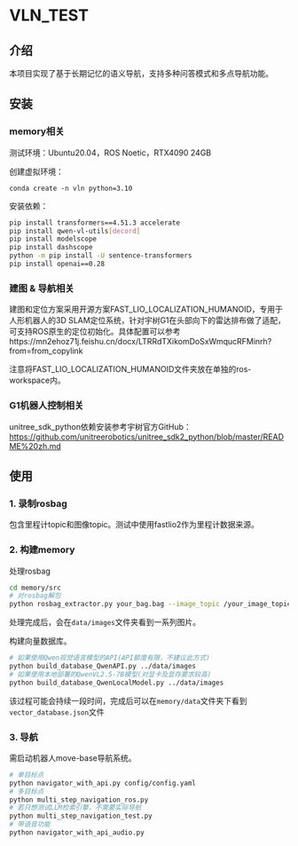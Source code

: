 # VLN_TEST
## 介绍
本项目实现了基于长期记忆的语义导航，支持多种问答模式和多点导航功能。
## 安装
### memory相关
测试环境：Ubuntu20.04，ROS Noetic，RTX4090 24GB

创建虚拟环境：

`conda create -n vln python=3.10`

安装依赖：
```bash
pip install transformers==4.51.3 accelerate
pip install qwen-vl-utils[decord]
pip install modelscope
pip install dashscope
python -m pip install -U sentence-transformers
pip install openai==0.28
```
### 建图 & 导航相关
建图和定位方案采用开源方案FAST_LIO_LOCALIZATION_HUMANOID，专用于人形机器人的3D SLAM定位系统，针对宇树G1在头部向下的雷达排布做了适配，可支持ROS原生的定位初始化。具体配置可以参考https://mn2ehoz71j.feishu.cn/docx/LTRRdTXikomDoSxWmqucRFMinrh?from=from_copylink

注意将FAST_LIO_LOCALIZATION_HUMANOID文件夹放在单独的ros-workspace内。
### G1机器人控制相关
unitree_sdk_python依赖安装参考宇树官方GitHub：https://github.com/unitreerobotics/unitree_sdk2_python/blob/master/README%20zh.md
## 使用
### 1. 录制rosbag
包含里程计topic和图像topic。测试中使用fastlio2作为里程计数据来源。
### 2. 构建memory
处理rosbag
```bash
cd memory/src
# 对rosbag解包
python rosbag_extractor.py your_bag.bag --image_topic /your_image_topic --odom_topic /your_odom_topic
```
处理完成后，会在`data/images`文件夹看到一系列图片。

构建向量数据库。
```bash
# 如果使用Qwen视觉语言模型的API(API额度有限，不建议此方式)
python build_database_QwenAPI.py ../data/images
# 如果使用本地部署的QwenVL2.5-7B模型(对显卡及显存要求较高)
python build_database_QwenLocalModel.py ../data/images
```
该过程可能会持续一段时间，完成后可以在`memory/data`文件夹下看到`vector_database.json`文件
### 3. 导航
需启动机器人move-base导航系统。
```bash
# 单目标点
python navigator_with_api.py config/config.yaml
# 多目标点
python multi_step_navigation_ros.py
# 若只想测试LLM检索引擎，不需要实际导航
python multi_step_navigation_test.py
# 带语音功能
python navigator_with_api_audio.py
```

